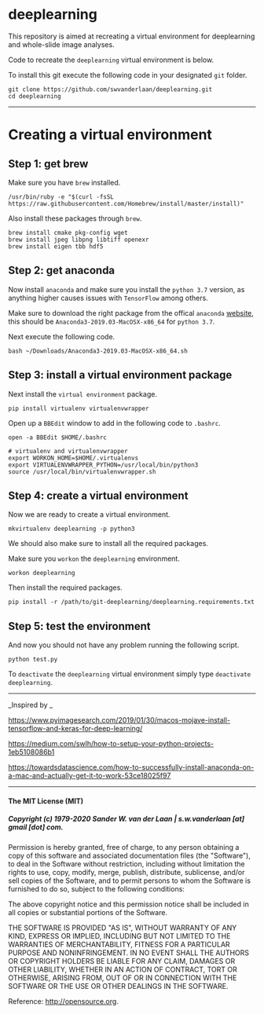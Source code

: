 # deeplearning

This repository is aimed at recreating a virtual environment for deeplearning and whole-slide image analyses.

Code to recreate the `deeplearning` virtual environment is below.

To install this git execute the following code in your designated `git` folder.

```
git clone https://github.com/swvanderlaan/deeplearning.git
cd deeplearning
```


--------------

# Creating a virtual environment

## Step 1: get brew
Make sure you have `brew` installed.

```
/usr/bin/ruby -e "$(curl -fsSL https://raw.githubusercontent.com/Homebrew/install/master/install)"
```

Also install these packages through `brew`.

```
brew install cmake pkg-config wget
brew install jpeg libpng libtiff openexr
brew install eigen tbb hdf5
```


## Step 2: get anaconda
Now install `anaconda` and make sure you install the `python 3.7` version, as anything higher causes issues with `TensorFlow` among others.

Make sure to download the right package from the offical `anaconda` [website](https://repo.anaconda.com/archive/Anaconda3-2019.03-MacOSX-x86_64.sh), this should be `Anaconda3-2019.03-MacOSX-x86_64` for `python 3.7`.

Next execute the following code.

```
bash ~/Downloads/Anaconda3-2019.03-MacOSX-x86_64.sh
```


## Step 3: install a virtual environment package
Next install the `virtual environment` package. 

```
pip install virtualenv virtualenvwrapper
```

Open up a `BBEdit` window to add in the following code to `.bashrc`.

```
open -a BBEdit $HOME/.bashrc
```

```
# virtualenv and virtualenvwrapper
export WORKON_HOME=$HOME/.virtualenvs
export VIRTUALENVWRAPPER_PYTHON=/usr/local/bin/python3
source /usr/local/bin/virtualenvwrapper.sh
```


## Step 4: create a virtual environment
Now we are ready to create a virtual environment.

```
mkvirtualenv deeplearning -p python3
```

We should also make sure to install all the required packages.

Make sure you `workon` the `deeplearning` environment.

```
workon deeplearning
```

Then install the required packages.

```
pip install -r /path/to/git-deeplearning/deeplearning.requirements.txt
```


## Step 5: test the environment
And now you should not have any problem running the following script.

```
python test.py
```

To `deactivate` the `deeplearning` virtual environment simply type `deactivate deeplearning`.


--------------

_Inspired by _

https://www.pyimagesearch.com/2019/01/30/macos-mojave-install-tensorflow-and-keras-for-deep-learning/

https://medium.com/swlh/how-to-setup-your-python-projects-1eb5108086b1

https://towardsdatascience.com/how-to-successfully-install-anaconda-on-a-mac-and-actually-get-it-to-work-53ce18025f97


--------------

#### The MIT License (MIT)
##### Copyright (c) 1979-2020 Sander W. van der Laan | s.w.vanderlaan [at] gmail [dot] com.

Permission is hereby granted, free of charge, to any person obtaining a copy of this software and associated documentation files (the "Software"), to deal in the Software without restriction, including without limitation the rights to use, copy, modify, merge, publish, distribute, sublicense, and/or sell copies of the Software, and to permit persons to whom the Software is furnished to do so, subject to the following conditions:   

The above copyright notice and this permission notice shall be included in all copies or substantial portions of the Software.

THE SOFTWARE IS PROVIDED "AS IS", WITHOUT WARRANTY OF ANY KIND, EXPRESS OR IMPLIED, INCLUDING BUT NOT LIMITED TO THE WARRANTIES OF MERCHANTABILITY, FITNESS FOR A PARTICULAR PURPOSE AND NONINFRINGEMENT. IN NO EVENT SHALL THE AUTHORS OR COPYRIGHT HOLDERS BE LIABLE FOR ANY CLAIM, DAMAGES OR OTHER LIABILITY, WHETHER IN AN ACTION OF CONTRACT, TORT OR OTHERWISE, ARISING FROM, OUT OF OR IN CONNECTION WITH THE SOFTWARE OR THE USE OR OTHER DEALINGS IN THE SOFTWARE.

Reference: http://opensource.org.
